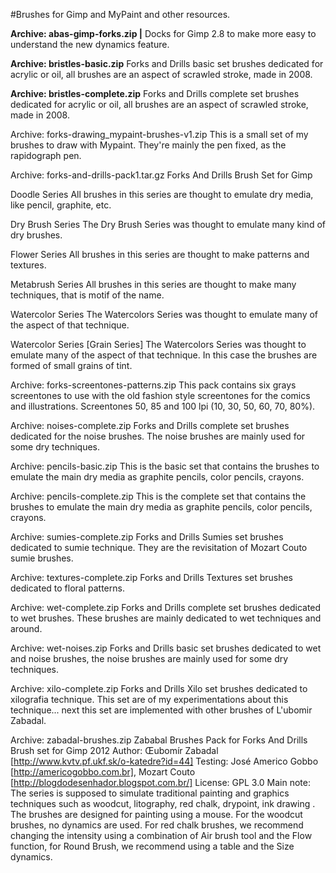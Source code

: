 #Brushes for Gimp and MyPaint and other resources.

**Archive: abas-gimp-forks.zip |**
Docks for Gimp 2.8 to make more easy to understand the new dynamics feature. 

**Archive: bristles-basic.zip** 
Forks and Drills basic set brushes dedicated for acrylic or oil, all brushes are an aspect of scrawled stroke, made in 2008.

**Archive: bristles-complete.zip**
Forks and Drills complete set brushes dedicated for acrylic or oil, all brushes are an aspect of scrawled stroke, made in 2008.

Archive: forks-drawing_mypaint-brushes-v1.zip
This is a small set of my brushes to draw with Mypaint. They're mainly the pen fixed, as the rapidograph pen.

Archive: forks-and-drills-pack1.tar.gz
Forks And Drills Brush Set for Gimp

  Doodle Series
  All brushes in this series are thought to emulate dry media, like pencil, graphite, etc.

  Dry Brush Series
  The Dry Brush Series was thought to emulate many kind of dry brushes.

  Flower Series
  All brushes in this series are thought to make patterns and textures.

  Metabrush Series
  All brushes in this series are thought to make many techniques, that is motif of the name.

  Watercolor Series
  The Watercolors Series was thought to emulate many of the aspect of that technique.

  Watercolor Series [Grain Series]
  The Watercolors Series was thought to emulate many of the aspect of that technique.
  In this case the brushes are formed of small grains of tint.

Archive: forks-screentones-patterns.zip
This pack contains six grays screentones to use with the old fashion style screentones for the comics and illustrations.
Screentones 50, 85 and 100 lpi (10, 30, 50, 60, 70, 80%).

Archive: noises-complete.zip
Forks and Drills complete set brushes dedicated for the noise brushes. The noise brushes are mainly used for some dry techniques.

Archive: pencils-basic.zip
This is the basic set that contains the brushes to emulate the main dry media as graphite pencils, color pencils, crayons.

Archive: pencils-complete.zip
This is the complete set that contains the brushes to emulate the main dry media as graphite pencils, color pencils, crayons.

Archive: sumies-complete.zip
Forks and Drills Sumies set brushes dedicated to sumie technique. They are the revisitation of Mozart Couto sumie brushes.

Archive: textures-complete.zip
Forks and Drills Textures set brushes dedicated to floral patterns.

Archive: wet-complete.zip
Forks and Drills complete set brushes dedicated to wet brushes. These brushes are mainly dedicated to wet techniques and around.

Archive: wet-noises.zip
Forks and Drills basic set brushes dedicated to wet and noise brushes, the noise brushes are mainly used for some dry techniques.

Archive: xilo-complete.zip
Forks and Drills Xilo set brushes dedicated to xilografia technique.
This set are of my experimentations about this technique... next this set are implemented with other brushes of L'ubomir Zabadal.

Archive: zabadal-brushes.zip
Zababal Brushes Pack for Forks And Drills
Brush set for Gimp 2012
Author: Œubomír Zabadal [http://www.kvtv.pf.ukf.sk/o-katedre?id=44]
Testing: José Americo Gobbo [http://americogobbo.com.br], Mozart Couto [http://blogdodesenhador.blogspot.com.br/]
License: GPL 3.0
Main note:
The series is supposed to simulate traditional painting and graphics techniques such as woodcut, litography, red chalk, drypoint, ink drawing . The brushes are designed for painting using a mouse. For the woodcut brushes, no dynamics are used. For red chalk brushes, we recommend changing the intensity using a combination of Air brush tool and the Flow function, for Round Brush, we recommend using a table and the Size dynamics.
